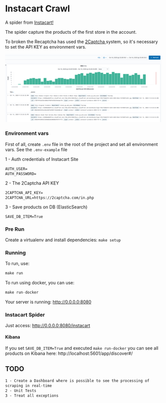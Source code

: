 # Instacart Crawl

A spider from [Instacart!](https://www.instacart.com/)

The spider capture the products of the first store in the account.

To broken the Recaptcha has used the [2Captcha ](https://2captcha.com/) system, 
so it's necessary to set the API KEY as environment vars.

![Kibana Products Dashboard](img/es.png)
 
### Environment vars

First of all, create `.env` file in the root of the project and set all environment vars. 
See the `.env-example` file

1 - Auth credentials of Instacart Site

````.env
AUTH_USER=
AUTH_PASSWORD=
````

2 - The 2Captcha API KEY

````.env
2CAPTCHA_API_KEY=
2CAPTCHA_URL=https://2captcha.com/in.php
````

3 - Save products on DB (ElasticSearch)

````.env
SAVE_DB_ITEM=True
````

### Pre Run

Create a virtualenv and install dependencies: ```make setup``` 

### Running

To run, use:

````python
make run
````

To run using docker, you can use:

````python
make run-docker
````

Your server is running: http://0.0.0.0:8080

### Instacart Spider

Just access: http://0.0.0.0:8080/instacart

#### Kibana

If you set `SAVE_DB_ITEM=True` and executed `make run-docker` you can see all products on Kibana here: http://localhost:5601/app/discover#/

## TODO

```
1 - Create a Dashboard where is possible to see the processing of scraping in real-time
2 - Unit Tests
3 - Treat all exceptions
```

